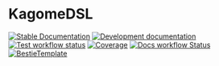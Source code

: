 # KagomeDSL

[![Stable Documentation](https://img.shields.io/badge/docs-stable-blue.svg)](https://hz-xiaxz.github.io/KagomeDSL.jl/stable)
[![Development documentation](https://img.shields.io/badge/docs-dev-blue.svg)](https://hz-xiaxz.github.io/KagomeDSL.jl/dev)
[![Test workflow status](https://github.com/hz-xiaxz/KagomeDSL.jl/actions/workflows/Test.yml/badge.svg?branch=main)](https://github.com/hz-xiaxz/KagomeDSL.jl/actions/workflows/Test.yml?query=branch%3Amain)
[![Coverage](https://codecov.io/gh/hz-xiaxz/KagomeDSL.jl/branch/main/graph/badge.svg)](https://codecov.io/gh/hz-xiaxz/KagomeDSL.jl)
[![Docs workflow Status](https://github.com/hz-xiaxz/KagomeDSL.jl/actions/workflows/Docs.yml/badge.svg?branch=main)](https://github.com/hz-xiaxz/KagomeDSL.jl/actions/workflows/Docs.yml?query=branch%3Amain)
[![BestieTemplate](https://img.shields.io/endpoint?url=https://raw.githubusercontent.com/JuliaBesties/BestieTemplate.jl/main/docs/src/assets/badge.json)](https://github.com/JuliaBesties/BestieTemplate.jl)
